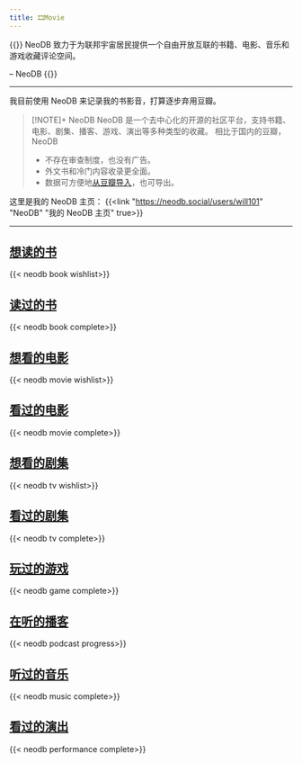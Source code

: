 ```yaml
---
title: 🎞️Movie
---
```


{{<center-quote>}}
NeoDB 致力于为联邦宇宙居民提供一个自由开放互联的书籍、电影、音乐和游戏收藏评论空间。

– NeoDB
{{</center-quote>}}

---

我目前使用 NeoDB 来记录我的书影音，打算逐步弃用豆瓣。

> [!NOTE]+ NeoDB
> NeoDB 是一个去中心化的开源的社区平台，支持书籍、电影、剧集、播客、游戏、演出等多种类型的收藏。
> 相比于国内的豆瓣，NeoDB
> - 不存在审查制度，也没有广告。
> - 外文书和冷门内容收录更全面。
> - 数据可方便地[从豆瓣导入](https://about.neodb.social/doc/howto/)，也可导出。

这里是我的 NeoDB 主页：
{{<link "https://neodb.social/users/will101" "NeoDB" "我的 NeoDB 主页" true>}}

---

## [想读的书](https://neodb.social/users/will101/wishlist/book/)

{{< neodb book wishlist>}}

## [读过的书](https://neodb.social/users/will101/complete/book/)

{{< neodb book complete>}}

## [想看的电影](https://neodb.social/users/will101/wishlist/movie/)

{{< neodb movie wishlist>}}

## [看过的电影](https://neodb.social/users/will101/complete/movie/)

{{< neodb movie complete>}}

## [想看的剧集](https://neodb.social/users/will101/wishlist/tv/)

{{< neodb tv wishlist>}}

## [看过的剧集](https://neodb.social/users/will101/complete/tv/)

{{< neodb tv complete>}}

## [玩过的游戏](https://neodb.social/users/will101/complete/game/)

{{< neodb game complete>}}

## [在听的播客](https://neodb.social/users/will101/progress/podcast/)

{{< neodb podcast progress>}}

## [听过的音乐](https://neodb.social/users/will101/complete/music/)

{{< neodb music complete>}}

## [看过的演出](https://neodb.social/users/will101/complete/performance/)
    
{{< neodb performance complete>}}
